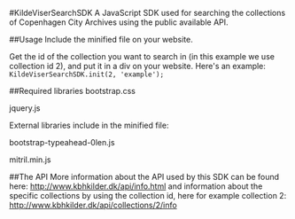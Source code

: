 #KildeViserSearchSDK
A JavaScript SDK used for searching the collections of Copenhagen City Archives using the public available API.

##Usage
Include the minified file on your website.


Get the id of the collection you want to search in (in this example we use collection id 2), and put it in a div on your website.
Here's an example:
`KildeViserSearchSDK.init(2, 'example');`

##Required libraries
bootstrap.css

jquery.js

External libraries include in the minified file:

bootstrap-typeahead-0len.js

mitril.min.js

##The API
More information about the API used by this SDK can be found here: http://www.kbhkilder.dk/api/info.html and information about the specific collections by using the collection id, here for example collection 2: http://www.kbhkilder.dk/api/collections/2/info
